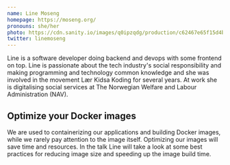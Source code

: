 ```yaml
---
name: Line Moseng
homepage: https://moseng.org/
pronouns: she/her
photo: https://cdn.sanity.io/images/q0ipzqdg/production/c62467e65f15d4bff3268599022ad6c73da4235f-2824x2580.png
twitter: linemoseng
---
```


Line is a software developer doing backend and devops with some frontend on top. Line is passionate about the tech industry's social responsibility and making programming and technology common knowledge and she was involved in the movement Lær Kidsa Koding for several years. At work she is digitalising social services at The Norwegian Welfare and Labour Administration (NAV).

## Optimize your Docker images

We are used to containerizing our applications and building Docker images, while we rarely pay attention to the image itself. Optimizing our images will save time and resources. In the talk Line will take a look at some best practices for reducing image size and speeding up the image build time.
